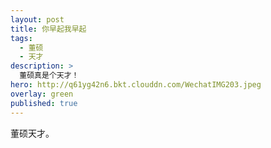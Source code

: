 ```yaml
---
layout: post
title: 你早起我早起
tags:
  - 董硕
  - 天才
description: >
  董硕真是个天才！
hero: http://q61yg42n6.bkt.clouddn.com/WechatIMG203.jpeg
overlay: green
published: true
---
```

董硕天才。
